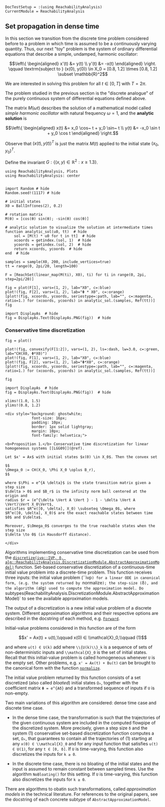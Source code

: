 ```@meta
DocTestSetup = :(using ReachabilityAnalysis)
CurrentModule = ReachabilityAnalysis
```

## Set propagation in dense time

In this section we transition from the discrete time problem considered before
to a problem in which time is assumed to be a continuously varying quantity.
Thus, our next "toy" problem is the system of ordinary differential equations
that describe a simple, undamped, harmonic oscillator:

```math
\left\{ \begin{aligned}
x'(t) &= y(t) \\
y'(t) &= -x(t)
\end{aligned} \right. \qquad \textrm{subject to } (x(0), y(0)) \in X_0 = [0.8, 1.2] \times [0.8, 1.2] \subset \mathbb{R}^2
```
We are interested in solving this problem for all $t \in [0, T]$ with $T = 2\pi$.

The problem studied in the previous section is the "discrete analogue" of the purely continuous system of differential equations defined above.

The matrix $M(\omega t)$ describes the solution of a mathematical model called *simple harmonic oscillator* with natural frequency $\omega = 1$, and the **analytic solution** is

```math
\left\{ \begin{aligned}
x(t) &= x_0 \cos~ t + y_0 \sin~ t \\
y(t) &= -x_0 \sin t + y_0 \cos t
\end{aligned} \right.
```

Observe that $(x(t), y(t))^T$ is just the matrix $M(t)$ applied to the initial state $(x_0, y_0)^T$.


Define the invariant $G: \{(x, y) \in \mathbb{R}^2: x ≥ 1.3 \}$.


```@example dense_propagation
using ReachabilityAnalysis, Plots
using ReachabilityAnalysis: center


import Random # hide
Random.seed!(1117) # hide

# initial states
X0 = BallInf(ones(2), 0.2)

# rotation matrix
M(θ) = [cos(θ) sin(θ); -sin(θ) cos(θ)]

# analytic solution to visualize the solution at intermediate times
function analytic_sol(u0, tt)  # hide
    sol = [M(t) * u0 for t in tt]  # hide
    xcoords = getindex.(sol, 1)  # hide
    ycoords = getindex.(sol, 2)  # hide
    return xcoords, ycoords  # hide
end  # hide

samples = sample(X0, 200, include_vertices=true)
tt = range(0, 2pi/20, length=100)

F = [ReachSet(linear_map(M(ti), X0), ti) for ti in range(0, 2pi, step=2pi/20)]

fig = plot(F[1], vars=(1, 2), lab="X0", c=:blue)
plot!(fig, F[2], vars=(1, 2), lab="Φ * X0", c=:orange)
[plot!(fig, xcoords, ycoords, seriestype=:path, lab="", c=:magenta, ratio=1.) for (xcoords, ycoords) in analytic_sol.(samples, Ref(tt))]
fig

import DisplayAs  # hide
fig = DisplayAs.Text(DisplayAs.PNG(fig))  # hide
```

### Conservative time discretization



```@example dense_propagation
fig = plot()

plot!(fig, convexify(F[1:2]), vars=(1, 2), ls=:dash, lw=3.0, c=:green, lab="CH(X0, Φ*X0)")
plot!(fig, F[1], vars=(1, 2), lab="X0", c=:blue)
plot!(fig, F[2], vars=(1, 2), lab="Φ*X0", c=:orange)
[plot!(fig, xcoords, ycoords, seriestype=:path, lab="", c=:magenta, ratio=1.) for (xcoords, ycoords) in analytic_sol.(samples, Ref(tt))]

fig

import DisplayAs  # hide
fig = DisplayAs.Text(DisplayAs.PNG(fig))  # hide
```

```@example dense_propagation
xlims!(1.0, 1.5)
ylims!(0.8, 1.2)
```

```@raw html
<div style="background: ghostwhite;
            font-size: 16px;
            padding: 10px;
            border: 1px solid lightgray;
            margin: 10px;
            font-family: helvetica;">

<b>Proposition 1.</b> Conservative time discretization for linear homogeneous systems [[LGG09]](@ref).

Let $x' = Ax$ with initial states $x(0) \in X_0$. Then the convex set

$$
\Omega_0 := CH(X_0, \Phi X_0 \oplus B_r),
$$

where $\Phi = e^{A \delta}$ is the state transition matrix given a step size
$\delta > 0$ and $B_r$ is the infinity norm ball centered at the origin and
radius $r = (e^{\delta \Vert A \Vert } - 1 - \delta \Vert A \Vert)\Vert X_0\Vert$,
satisfies $R^e([0, \delta], X_0) \subseteq \Omega_0$, where
$R^e([0, \delta], X_0)$ are the exact reachable states between time $0$ and $\delta$.

Moreover, $\Omega_0$ converges to the true reachable states when the step size
$\delta \to 0$ (in Hausdorff distance).

</div>
```

Algorithms implementing conservative time discretization can be used from the
[`discretize(ivp::IVP, δ, alg::ReachabilityAnalysis.DiscretizationModule.AbstractApproximationModel)`](@ref)
function.
Set-based conservative discretization of a continuous-time initial value problem
into a discrete-time problem.
This function receives three inputs: the initial value problem (``ivp`) for a
linear ODE in canonical form, (e.g. the system returned by `normalize`);
the step-size (`δ`), and the algorithm (`alg`) used to compute the approximation model.
Do `subtypes(ReachabilityAnalysis.DiscretizationModule.AbstractApproximationModel)`
to see the available approximation models.

The output of a discretization is a new initial value problem of a discrete system.
Different approximation algorithms and their respective options are described
in the docstring of each method, e.g. [`Forward`](@ref).

Initial-value problems considered in this function are of the form

```math
x' = Ax(t) + u(t),\\qquad x(0) ∈ \\mathcal{X}_0,\\qquad (1)
```
and where ``u(t) ∈ U(k)`` add where ``\\{U(k)\\}_k`` is a sequence of sets of
non-deterministic inputs and ``\\mathcal{X}_0`` is the set of initial
states. Recall that this initial-value problem is called homogeneous whenever `U`
is the empty set. Other problems, e.g. ``x' = Ax(t) + Bu(t)`` can be brought
to the canonical form with the function [`normalize`](@ref).

The initial value problem returned by this function consists of a set discretized
(also called *bloated*) initial states ``Ω₀``, together with the coefficient matrix
``Φ = e^{Aδ}`` and a transformed sequence of inputs if ``U`` is non-empty.

Two main variations of this algorithm are considered: dense time case and
discrete time case.

- In the dense time case, the transformation is such that the trajectories
of the given continuous system are included in the computed flowpipe of the
discretized system. More precisely, given a step size ``δ`` and the system (1)
conservative set-based discretization function computes a set, ``Ω₀``, that
guarantees to contain all the trajectories of (1) starting at any ``x(0) ∈ \\mathcal{X}_0``
and for any input function that satisfies ``u(t) ∈ U(1)``, for any ``t ∈ [0, δ]``.
If ``U`` is time-varying, this function also discretizes the inputs for ``k ≥ 0``.

- In the discrete time case, there is no bloating of the initial states and the
input is assumed to remain constant between sampled times. Use the algorithm
`NoBloating()` for this setting. If ``U`` is time-varying, this function also discretizes
the inputs for ``k ≥ 0``.

There are algorithms to obatin such transformations, called *approximation models*
in the technical literature. For references to the original papers, see the
docstring of each concrete subtype of `AbstractApproximationModel`.
